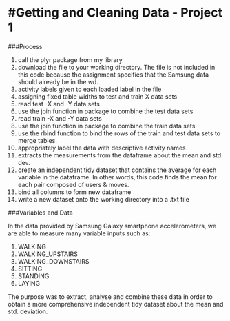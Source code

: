 #Getting and Cleaning Data - Project 1
=======================================

###Process 

1. call the plyr package from my library
2. download the file to your working directory. The file is not included in this code because the assignment specifies that the Samsung data should already be in the wd. 
3. activity labels given to each loaded label in the file
4. assigning fixed table widths to test and train X data sets
5. read test -X and -Y data sets
6. use the join function in package to combine the test data sets
7. read train -X and -Y data sets
8. use the join function in package to combine the train data sets
9. use the rbind function to bind the rows of the train and test data sets to merge tables.
10. appropriately label the data with descriptive activity names
11. extracts the measurements from the dataframe about the mean and std dev. 
12. create an independent tidy dataset that contains the average for each variable in the dataframe. In other words, this code finds the mean for each pair composed of users & moves.
13. bind all columns to form new dataframe
14. write a new dataset onto the working directory into a .txt file

###Variables and Data

In the data provided by Samsung Galaxy smartphone accelerometers, we are able to measure many variable inputs such as:
1. WALKING
2. WALKING_UPSTAIRS
3. WALKING_DOWNSTAIRS
4. SITTING
5. STANDING
6. LAYING

The purpose was to extract, analyse and combine these data in order to obtain a more comprehensive independent tidy dataset about the mean and std. deviation. 

